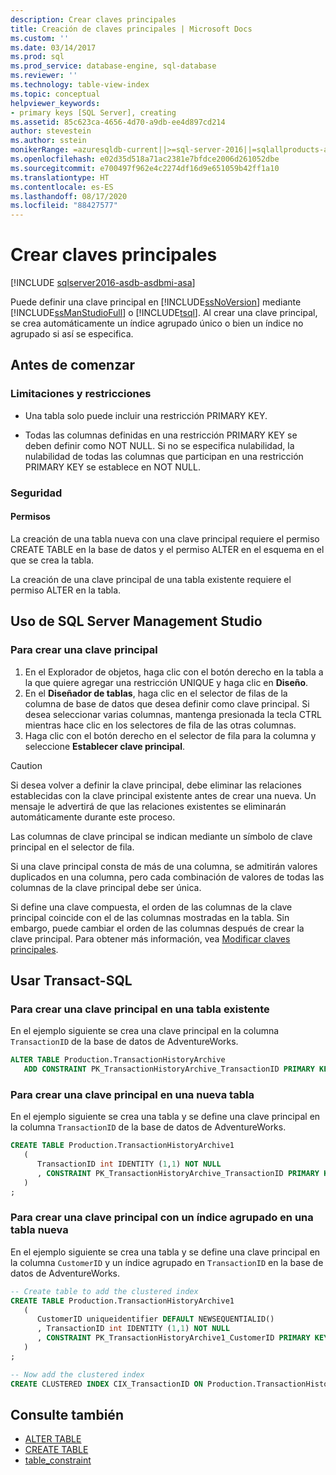 ```yaml
---
description: Crear claves principales
title: Creación de claves principales | Microsoft Docs
ms.custom: ''
ms.date: 03/14/2017
ms.prod: sql
ms.prod_service: database-engine, sql-database
ms.reviewer: ''
ms.technology: table-view-index
ms.topic: conceptual
helpviewer_keywords:
- primary keys [SQL Server], creating
ms.assetid: 85c623ca-4656-4d70-a9db-ee4d897cd214
author: stevestein
ms.author: sstein
monikerRange: =azuresqldb-current||>=sql-server-2016||=sqlallproducts-allversions||>=sql-server-linux-2017||=azuresqldb-mi-current
ms.openlocfilehash: e02d35d518a71ac2381e7bfdce2006d261052dbe
ms.sourcegitcommit: e700497f962e4c2274df16d9e651059b42ff1a10
ms.translationtype: HT
ms.contentlocale: es-ES
ms.lasthandoff: 08/17/2020
ms.locfileid: "88427577"
---
```

# <a name="create-primary-keys"></a>Crear claves principales

[!INCLUDE [sqlserver2016-asdb-asdbmi-asa](../../includes/applies-to-version/sqlserver2016-asdb-asdbmi-asa.md)]

Puede definir una clave principal en [!INCLUDE[ssNoVersion](../../includes/ssnoversion-md.md)] mediante [!INCLUDE[ssManStudioFull](../../includes/ssmanstudiofull-md.md)] o [!INCLUDE[tsql](../../includes/tsql-md.md)]. Al crear una clave principal, se crea automáticamente un índice agrupado único o bien un índice no agrupado si así se especifica.

## <a name="before-you-begin"></a><a name="BeforeYouBegin"></a> Antes de comenzar

### <a name="limitations-and-restrictions"></a><a name="Restrictions"></a> Limitaciones y restricciones

- Una tabla solo puede incluir una restricción PRIMARY KEY.

- Todas las columnas definidas en una restricción PRIMARY KEY se deben definir como NOT NULL. Si no se especifica nulabilidad, la nulabilidad de todas las columnas que participan en una restricción PRIMARY KEY se establece en NOT NULL.

### <a name="security"></a><a name="Security"></a> Seguridad

#### <a name="permissions"></a><a name="Permissions"></a> Permisos

La creación de una tabla nueva con una clave principal requiere el permiso CREATE TABLE en la base de datos y el permiso ALTER en el esquema en el que se crea la tabla.

La creación de una clave principal de una tabla existente requiere el permiso ALTER en la tabla.

## <a name="using-sql-server-management-studio"></a><a name="SSMSProcedure"></a> Uso de SQL Server Management Studio

### <a name="to-create-a-primary-key"></a>Para crear una clave principal

1. En el Explorador de objetos, haga clic con el botón derecho en la tabla a la que quiere agregar una restricción UNIQUE y haga clic en **Diseño**.
2. En el **Diseñador de tablas**, haga clic en el selector de filas de la columna de base de datos que desea definir como clave principal. Si desea seleccionar varias columnas, mantenga presionada la tecla CTRL mientras hace clic en los selectores de fila de las otras columnas.
3. Haga clic con el botón derecho en el selector de fila para la columna y seleccione **Establecer clave principal**.

> [!CAUTION]
> Si desea volver a definir la clave principal, debe eliminar las relaciones establecidas con la clave principal existente antes de crear una nueva. Un mensaje le advertirá de que las relaciones existentes se eliminarán automáticamente durante este proceso.

Las columnas de clave principal se indican mediante un símbolo de clave principal en el selector de fila.

Si una clave principal consta de más de una columna, se admitirán valores duplicados en una columna, pero cada combinación de valores de todas las columnas de la clave principal debe ser única.

Si define una clave compuesta, el orden de las columnas de la clave principal coincide con el de las columnas mostradas en la tabla. Sin embargo, puede cambiar el orden de las columnas después de crear la clave principal. Para obtener más información, vea [Modificar claves principales](../../relational-databases/tables/modify-primary-keys.md).

## <a name="using-transact-sql"></a><a name="TsqlProcedure"></a> Usar Transact-SQL

### <a name="to-create-a-primary-key-in-an-existing-table"></a>Para crear una clave principal en una tabla existente

En el ejemplo siguiente se crea una clave principal en la columna `TransactionID` de la base de datos de AdventureWorks.

```sql
ALTER TABLE Production.TransactionHistoryArchive
   ADD CONSTRAINT PK_TransactionHistoryArchive_TransactionID PRIMARY KEY CLUSTERED (TransactionID);
```

### <a name="to-create-a-primary-key-in-a-new-table"></a>Para crear una clave principal en una nueva tabla

En el ejemplo siguiente se crea una tabla y se define una clave principal en la columna `TransactionID` de la base de datos de AdventureWorks.

```sql
CREATE TABLE Production.TransactionHistoryArchive1
   (
      TransactionID int IDENTITY (1,1) NOT NULL
      , CONSTRAINT PK_TransactionHistoryArchive_TransactionID PRIMARY KEY CLUSTERED (TransactionID)
   )
;
```

### <a name="to-create-a-primary-key-with-clustered-index-in-a-new-table"></a>Para crear una clave principal con un índice agrupado en una tabla nueva

En el ejemplo siguiente se crea una tabla y se define una clave principal en la columna `CustomerID` y un índice agrupado en `TransactionID` en la base de datos de AdventureWorks.

```sql
-- Create table to add the clustered index
CREATE TABLE Production.TransactionHistoryArchive1
   (
      CustomerID uniqueidentifier DEFAULT NEWSEQUENTIALID()
      , TransactionID int IDENTITY (1,1) NOT NULL
      , CONSTRAINT PK_TransactionHistoryArchive1_CustomerID PRIMARY KEY NONCLUSTERED (CustomerID)
   )
;

-- Now add the clustered index
CREATE CLUSTERED INDEX CIX_TransactionID ON Production.TransactionHistoryArchive1 (TransactionID);
```

## <a name="see-also"></a>Consulte también

- [ALTER TABLE](../../t-sql/statements/alter-table-transact-sql.md)
- [CREATE TABLE](../../t-sql/statements/create-table-transact-sql.md) 
- [table_constraint](../../t-sql/statements/alter-table-table-constraint-transact-sql.md)
